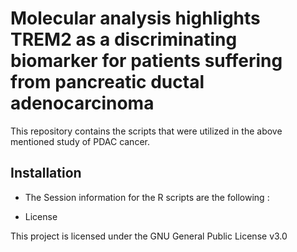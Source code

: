 # Molecular analysis highlights TREM2 as a discriminating biomarker for patients suffering from pancreatic ductal adenocarcinoma
This repository contains the scripts that were utilized in the above mentioned study of PDAC cancer.

## Installation
- The Session information for the R scripts are the following :
	


- License

This project is licensed under the GNU General Public License v3.0
